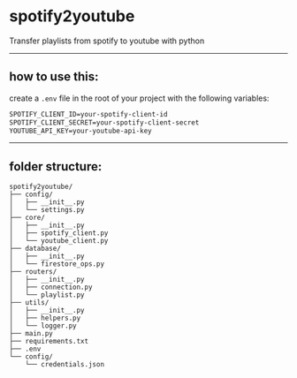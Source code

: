 # spotify2youtube
Transfer playlists from spotify to youtube with python

---

## how to use this:
create a `.env` file in the root of your project with the following variables:

```txt
SPOTIFY_CLIENT_ID=your-spotify-client-id
SPOTIFY_CLIENT_SECRET=your-spotify-client-secret
YOUTUBE_API_KEY=your-youtube-api-key
```

---

## folder structure:
```
spotify2youtube/
├── config/
│   ├── __init__.py
│   └── settings.py
├── core/
│   ├── __init__.py
│   ├── spotify_client.py
│   └── youtube_client.py
├── database/
│   ├── __init__.py
│   └── firestore_ops.py
├── routers/
│   ├── __init__.py
│   ├── connection.py
│   └── playlist.py
├── utils/
│   ├── __init__.py
│   ├── helpers.py
│   └── logger.py
├── main.py
├── requirements.txt
├── .env
└── config/
    └── credentials.json
```